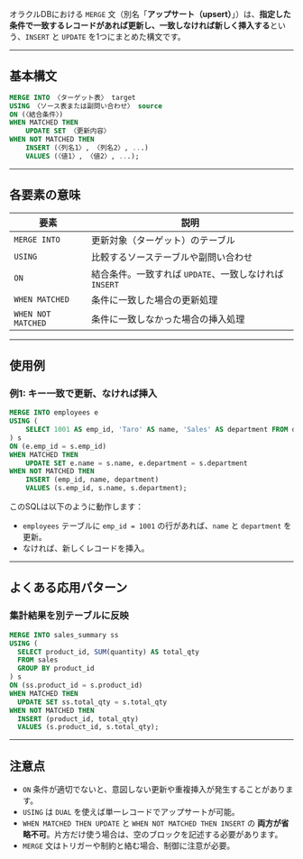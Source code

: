 オラクルDBにおける `MERGE` 文（別名「**アップサート（upsert）**」）は、**指定した条件で一致するレコードがあれば更新し、一致しなければ新しく挿入する**という、`INSERT` と `UPDATE` を1つにまとめた構文です。

---

## 基本構文

```sql
MERGE INTO 〈ターゲット表〉 target
USING 〈ソース表または副問い合わせ〉 source
ON (〈結合条件〉)
WHEN MATCHED THEN
    UPDATE SET 〈更新内容〉
WHEN NOT MATCHED THEN
    INSERT (〈列名1〉, 〈列名2〉, ...)
    VALUES (〈値1〉, 〈値2〉, ...);
```

---

## 各要素の意味

| 要素            | 説明 |
|----------------|------|
| `MERGE INTO`   | 更新対象（ターゲット）のテーブル |
| `USING`        | 比較するソーステーブルや副問い合わせ |
| `ON`           | 結合条件。一致すれば `UPDATE`、一致しなければ `INSERT` |
| `WHEN MATCHED` | 条件に一致した場合の更新処理 |
| `WHEN NOT MATCHED` | 条件に一致しなかった場合の挿入処理 |

---

## 使用例

### 例1: キー一致で更新、なければ挿入

```sql
MERGE INTO employees e
USING (
    SELECT 1001 AS emp_id, 'Taro' AS name, 'Sales' AS department FROM dual
) s
ON (e.emp_id = s.emp_id)
WHEN MATCHED THEN
    UPDATE SET e.name = s.name, e.department = s.department
WHEN NOT MATCHED THEN
    INSERT (emp_id, name, department)
    VALUES (s.emp_id, s.name, s.department);
```

このSQLは以下のように動作します：

- `employees` テーブルに `emp_id = 1001` の行があれば、`name` と `department` を更新。
- なければ、新しくレコードを挿入。

---

## よくある応用パターン

### 集計結果を別テーブルに反映

```sql
MERGE INTO sales_summary ss
USING (
  SELECT product_id, SUM(quantity) AS total_qty
  FROM sales
  GROUP BY product_id
) s
ON (ss.product_id = s.product_id)
WHEN MATCHED THEN
  UPDATE SET ss.total_qty = s.total_qty
WHEN NOT MATCHED THEN
  INSERT (product_id, total_qty)
  VALUES (s.product_id, s.total_qty);
```

---

## 注意点

- `ON` 条件が適切でないと、意図しない更新や重複挿入が発生することがあります。
- `USING` は `DUAL` を使えば単一レコードでアップサートが可能。
- `WHEN MATCHED THEN UPDATE` と `WHEN NOT MATCHED THEN INSERT` の **両方が省略不可**。片方だけ使う場合は、空のブロックを記述する必要があります。
- `MERGE` 文はトリガーや制約と絡む場合、制御に注意が必要。

